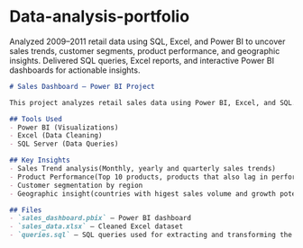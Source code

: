 # Data-analysis-portfolio
Analyzed 2009–2011 retail data using SQL, Excel, and Power BI to uncover sales trends, customer segments, product performance, and geographic insights. Delivered SQL queries, Excel reports, and interactive Power BI dashboards for actionable insights. 
```markdown
# Sales Dashboard – Power BI Project

This project analyzes retail sales data using Power BI, Excel, and SQL.

## Tools Used
- Power BI (Visualizations)
- Excel (Data Cleaning)
- SQL Server (Data Queries)

## Key Insights
- Sales Trend analysis(Monthly, yearly and quarterly sales trends)
- Product Performance(Top 10 products, products that also lag in performance)
- Customer segmentation by region
- Geographic insight(countries with higest sales volume and growth potential)

## Files
- `sales_dashboard.pbix` – Power BI dashboard
- `sales_data.xlsx` – Cleaned Excel dataset
- `queries.sql` – SQL queries used for extracting and transforming the data
```
